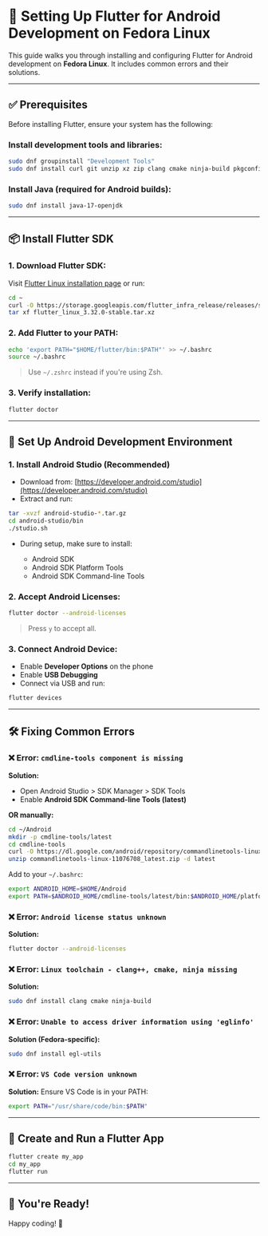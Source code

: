 # 📱 Setting Up Flutter for Android Development on Fedora Linux

This guide walks you through installing and configuring Flutter for Android development on **Fedora Linux**. It includes common errors and their solutions.

---

## ✅ Prerequisites

Before installing Flutter, ensure your system has the following:

### Install development tools and libraries:

```bash
sudo dnf groupinstall "Development Tools"
sudo dnf install curl git unzip xz zip clang cmake ninja-build pkgconfig gtk3 gtk3-devel libblkid-devel liblzma-devel
```

### Install Java (required for Android builds):

```bash
sudo dnf install java-17-openjdk
```

---

## 📦 Install Flutter SDK

### 1. Download Flutter SDK:

Visit [Flutter Linux installation page](https://docs.flutter.dev/get-started/install/linux) or run:

```bash
cd ~
curl -O https://storage.googleapis.com/flutter_infra_release/releases/stable/linux/flutter_linux_3.32.0-stable.tar.xz
tar xf flutter_linux_3.32.0-stable.tar.xz
```

### 2. Add Flutter to your PATH:

```bash
echo 'export PATH="$HOME/flutter/bin:$PATH"' >> ~/.bashrc
source ~/.bashrc
```

> Use `~/.zshrc` instead if you're using Zsh.

### 3. Verify installation:

```bash
flutter doctor
```

---

## 📱 Set Up Android Development Environment

### 1. Install Android Studio (Recommended)

* Download from: [https://developer.android.com/studio](https://developer.android.com/studio)
* Extract and run:

```bash
tar -xvzf android-studio-*.tar.gz
cd android-studio/bin
./studio.sh
```

* During setup, make sure to install:

  * Android SDK
  * Android SDK Platform Tools
  * Android SDK Command-line Tools

### 2. Accept Android Licenses:

```bash
flutter doctor --android-licenses
```

> Press `y` to accept all.

### 3. Connect Android Device:

* Enable **Developer Options** on the phone
* Enable **USB Debugging**
* Connect via USB and run:

```bash
flutter devices
```

---

## 🛠️ Fixing Common Errors

### ❌ Error: `cmdline-tools component is missing`

**Solution:**

* Open Android Studio > SDK Manager > SDK Tools
* Enable **Android SDK Command-line Tools (latest)**

**OR manually:**

```bash
cd ~/Android
mkdir -p cmdline-tools/latest
cd cmdline-tools
curl -O https://dl.google.com/android/repository/commandlinetools-linux-11076708_latest.zip
unzip commandlinetools-linux-11076708_latest.zip -d latest
```

Add to your `~/.bashrc`:

```bash
export ANDROID_HOME=$HOME/Android
export PATH=$ANDROID_HOME/cmdline-tools/latest/bin:$ANDROID_HOME/platform-tools:$PATH
```

### ❌ Error: `Android license status unknown`

**Solution:**

```bash
flutter doctor --android-licenses
```

### ❌ Error: `Linux toolchain - clang++, cmake, ninja missing`

**Solution:**

```bash
sudo dnf install clang cmake ninja-build
```

### ❌ Error: `Unable to access driver information using 'eglinfo'`

**Solution (Fedora-specific):**

```bash
sudo dnf install egl-utils
```

### ❌ Error: `VS Code version unknown`

**Solution:**
Ensure VS Code is in your PATH:

```bash
export PATH="/usr/share/code/bin:$PATH"
```

---

## 🧪 Create and Run a Flutter App

```bash
flutter create my_app
cd my_app
flutter run
```

---

## 🎉 You're Ready!
 Happy coding! 🚀
